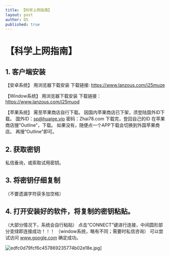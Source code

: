 ```yaml
---
title: 【科学上网指南】
layout: post
author: DS
published: true
---
```

# 【科学上网指南】


## 1. 客户端安装

【安卓系统】
用浏览器下载安装
下载链接: https://www.lanzous.com/i25muze

【Window系统】
用浏览器下载安装
下载链接：https://www.lanzous.com/i25muod

【苹果系统】
需至苹果商店自行下载。
因国内苹果商店已下架，须登陆国外ID下载。
国外ID：sp@huaige.vip 密码：Zhai78.com
下载完，登回自己的ID
在苹果商店搜“Outline”，下载。
如果没有，随便点一个APP下载会切换到外国苹果商店。
再搜“Outline”即可。

## 2. 获取密钥

私信垂询，或索取试用密钥。

## 3. 将密钥仔细复制

（不要遗漏字符获多加空格）

## 4. 打开安装好的软件，将复制的密钥粘贴。

（大部分情况下，系统会自行粘贴）
点击“CONNECT”键进行连接，中间圆形部分变绿即连接成功！！！
（window系统，略有不同；需要时私信咨询）
可以尝试访问 www.google.com 确定成功。




![edfc0d79fcf6c457869235774b02e18e.jpg](https://i.loli.net/2018/11/05/5be0160f71cab.jpg)]
